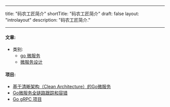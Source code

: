 
---
title: "码农工匠简介"
shortTitle: "码农工匠简介"
draft: false
layout: "introlayout"
description: "码农工匠简介."

---

#### 文章:
- 类别:
    - [go 微服务](https://jfeng45.github.io/categories/go微服务)
    - [微服务设计](https://jfeng45.github.io/categories/微服务设计)

#### 项目:
- [基于清晰架构（Clean Architecture）的Go微服务](https://github.com/jfeng45/servicetmpl)
- [Go微服务全链路跟踪和容错](https://github.com/jfeng45/grpcservice)
- [Go gRPC 项目](https://github.com/jfeng45/reservegrpc)
    
